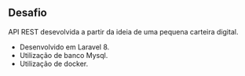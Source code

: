 

## Desafio

API REST desevolvida a partir da ideia de uma pequena carteira digital.

- Desenvolvido em Laravel 8.
- Utilização de banco Mysql.
- Utilização de docker.
